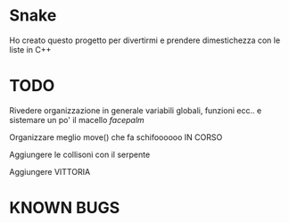 # Snake

Ho creato questo progetto per divertirmi e prendere dimestichezza con le liste in C++ 


# TODO

Rivedere organizzazione in generale variabili globali, funzioni ecc.. e sistemare un po' il macello  *facepalm*

Organizzare meglio move() che fa schifoooooo IN CORSO

Aggiungere le collisoni con il serpente

Aggiungere VITTORIA

# KNOWN BUGS


